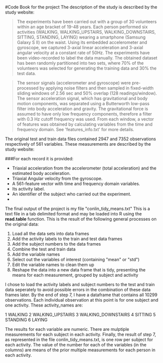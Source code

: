#Code Book for the project
The description of the study is described by the study website:

>The experiments have been carried out with a group of 30 volunteers within an age bracket of 19-48 years. Each person performed six activities (WALKING, WALKING_UPSTAIRS, WALKING_DOWNSTAIRS, SITTING, STANDING, LAYING) wearing a smartphone (Samsung Galaxy S II) on the waist. Using its embedded accelerometer and gyroscope, we captured 3-axial linear acceleration and 3-axial angular velocity at a constant rate of 50Hz. The experiments have been video-recorded to label the data manually. The obtained dataset has been randomly partitioned into two sets, where 70% of the volunteers was selected for generating the training data and 30% the test data. 

>The sensor signals (accelerometer and gyroscope) were pre-processed by applying noise filters and then sampled in fixed-width sliding windows of 2.56 sec and 50% overlap (128 readings/window). The sensor acceleration signal, which has gravitational and body motion components, was separated using a Butterworth low-pass filter into body acceleration and gravity. The gravitational force is assumed to have only low frequency components, therefore a filter with 0.3 Hz cutoff frequency was used. From each window, a vector of features was obtained by calculating variables from the time and frequency domain. See 'features_info.txt' for more details. 


The original test and train data files contained 2947 and 7352 observations respectively of 561 variables. These measurements are described by the study website:

###For each record it is provided:

- Triaxial acceleration from the accelerometer (total acceleration) and the estimated body acceleration.
- Triaxial Angular velocity from the gyroscope. 
- A 561-feature vector with time and frequency domain variables. 
- Its activity label. 
- An identifier of the subject who carried out the experiment.
-
The final output of the project is my file "conlin_tidy_means.txt"
This is a text file in a tab delimited format and may be loaded into R using the
**read.table** function. This is the result of the following general processes on the original data:

1. Load all the data sets into data frames
2. Add the activity labels to the train and test data frames
3. Add the subject numbers to the data frames
4. Combine the test and train data
5. Add the variable names
6. Select out the variables of interest (containing "mean" or "std")
7. Edit the variable names to clean them up
8. Reshape the data into a new data frame that is tidy, presenting the means for each measurement,
grouped by subject and activity

I chose to load the activity labels and subject numbers to the test and train data seperately to avoid 
possible errors in the combination of these data frames later.
By the end of step 7, I have a dataframe that contains all 10299 observations. Each individual observation at this point is for one subject and one activity. These activity_names are:

1 WALKING
2 WALKING_UPSTAIRS
3 WALKING_DOWNSTAIRS
4 SITTING
5 STANDING
6 LAYING

The results for each variable are numeric. There are mulptiple measurements for each subject in each activity. 
Finally, the result of step 7, as represented in the file conlin_tidy_means.txt, is one row per subject for each activity. The value of the number for each of the variables (in the columns) are means of the prior multiple measurements for each person in each activity.
